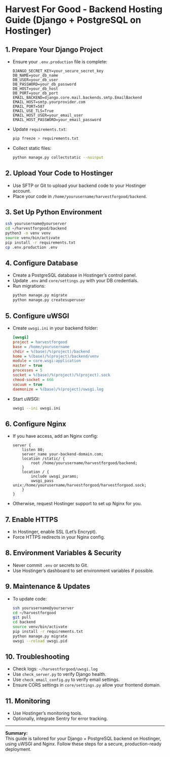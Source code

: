 # Harvest For Good - Backend Hosting Guide (Django + PostgreSQL on Hostinger)

## 1. Prepare Your Django Project

- Ensure your `.env.production` file is complete:
  ```
  DJANGO_SECRET_KEY=your_secure_secret_key
  DB_NAME=your_db_name
  DB_USER=your_db_user
  DB_PASSWORD=your_db_password
  DB_HOST=your_db_host
  DB_PORT=your_db_port
  EMAIL_BACKEND=django.core.mail.backends.smtp.EmailBackend
  EMAIL_HOST=smtp.yourprovider.com
  EMAIL_PORT=587
  EMAIL_USE_TLS=True
  EMAIL_HOST_USER=your_email_user
  EMAIL_HOST_PASSWORD=your_email_password
  ```
- Update `requirements.txt`:
  ```bash
  pip freeze > requirements.txt
  ```
- Collect static files:
  ```bash
  python manage.py collectstatic --noinput
  ```

## 2. Upload Your Code to Hostinger

- Use SFTP or Git to upload your backend code to your Hostinger account.
- Place your code in `/home/yourusername/harvestforgood/backend`.

## 3. Set Up Python Environment

```bash
ssh yourusername@yourserver
cd ~/harvestforgood/backend
python3 -m venv venv
source venv/bin/activate
pip install -r requirements.txt
cp .env.production .env
```

## 4. Configure Database

- Create a PostgreSQL database in Hostinger’s control panel.
- Update `.env` and `core/settings.py` with your DB credentials.
- Run migrations:
  ```bash
  python manage.py migrate
  python manage.py createsuperuser
  ```

## 5. Configure uWSGI

- Create `uwsgi.ini` in your backend folder:
  ```ini
  [uwsgi]
  project = harvestforgood
  base = /home/yourusername
  chdir = %(base)/%(project)/backend
  home = %(base)/%(project)/backend/venv
  module = core.wsgi:application
  master = true
  processes = 5
  socket = %(base)/%(project)/%(project).sock
  chmod-socket = 666
  vacuum = true
  daemonize = %(base)/%(project)/uwsgi.log
  ```

- Start uWSGI:
  ```bash
  uwsgi --ini uwsgi.ini
  ```

## 6. Configure Nginx

- If you have access, add an Nginx config:
  ```
  server {
      listen 80;
      server_name your-backend-domain.com;
      location /static/ {
          root /home/yourusername/harvestforgood/backend;
      }
      location / {
          include uwsgi_params;
          uwsgi_pass unix:/home/yourusername/harvestforgood/harvestforgood.sock;
      }
  }
  ```
- Otherwise, request Hostinger support to set up Nginx for you.

## 7. Enable HTTPS

- In Hostinger, enable SSL (Let’s Encrypt).
- Force HTTPS redirects in your Nginx config.

## 8. Environment Variables & Security

- Never commit `.env` or secrets to Git.
- Use Hostinger’s dashboard to set environment variables if possible.

## 9. Maintenance & Updates

- To update code:
  ```bash
  ssh yourusername@yourserver
  cd ~/harvestforgood
  git pull
  cd backend
  source venv/bin/activate
  pip install -r requirements.txt
  python manage.py migrate
  uwsgi --reload uwsgi.pid
  ```

## 10. Troubleshooting

- Check logs: `~/harvestforgood/uwsgi.log`
- Use `check_server.py` to verify Django health.
- Use `check_email_config.py` to verify email settings.
- Ensure CORS settings in `core/settings.py` allow your frontend domain.

## 11. Monitoring

- Use Hostinger’s monitoring tools.
- Optionally, integrate Sentry for error tracking.

---

**Summary:**  
This guide is tailored for your Django + PostgreSQL backend on Hostinger, using uWSGI and Nginx. Follow these steps for a secure, production-ready deployment.
